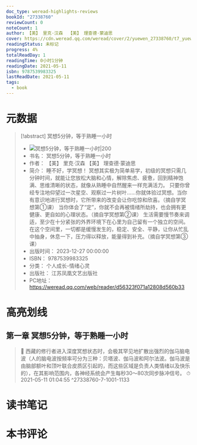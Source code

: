 ```yaml
---
doc_type: weread-highlights-reviews
bookId: "27338760"
reviewCount: 0
noteCount: 1
author: 【美】 里克·汉森  【美】 理查德·蒙迪思
cover: https://cdn.weread.qq.com/weread/cover/2/yuewen_27338760/t7_yuewen_273387601703841846.jpg
readingStatus: 未标记
progress: 4%
totalReadDay: 1
readingTime: 0小时1分钟
readingDate: 2021-05-11
isbn: 9787539983325
lastReadDate: 2021-05-11
tags:
  - book
---
```

# 元数据
> [!abstract] 冥想5分钟，等于熟睡一小时
> - ![ 冥想5分钟，等于熟睡一小时|200](https://cdn.weread.qq.com/weread/cover/2/yuewen_27338760/t7_yuewen_273387601703841846.jpg)
> - 书名： 冥想5分钟，等于熟睡一小时
> - 作者： 【美】 里克·汉森  【美】 理查德·蒙迪思
> - 简介： 睡不好，学冥想！
冥想其实极为简单易学，初级的冥想只需几分钟时间，就能让您放松大脑和心情，解除焦虑、疲惫，回到精神饱满、思维清晰的状态，就像从熟睡中自然醒来一样充满活力。
只要你曾经专注地仰望过一次星空、观察过一片树叶……你就体验过冥想。当你有意识地进行冥想时，它所带来的改变会让你吃惊和欣喜。（摘自学冥想第①课）
当你体会了“定”，你就不会再被情绪所劫持，也会拥有更健康、更自如的心理状态。（摘自学冥想第②课）
生活需要慢节奏来调适，至少在十分紧张的外界环境下在心里为自己留有一个独立的空间。在这个空间里，一切都是缓慢发生的，稳定、安全、平静，让你从忙乱中抽身，休息一下，压力得以释放，能量得到补充。（摘自学冥想第③课）
> - 出版时间： 2023-12-27 00:00:00
> - ISBN： 9787539983325
> - 分类： 个人成长-情绪心灵
> - 出版社： 江苏凤凰文艺出版社
> - PC地址：https://weread.qq.com/web/reader/d56323f071a12808d560b33

# 高亮划线

## 第一章 冥想5分钟，等于熟睡一小时

> 📌 西藏的修行者进入深度冥想状态时，会极其罕见地扩散出强烈的伽马脑电波（人的脑电波按频率可分为三种：贝塔波、伽马波和阿尔法波。伽马波是由脑部额叶和顶叶联合皮质区引起的，而这些区域是负责人类情绪以及快乐的），在其影响范围内，各神经系统会产生每秒30～80次同步脉冲信号。 
> ⏱ 2021-05-11 01:04:55 ^27338760-7-1001-1133

# 读书笔记

# 本书评论

